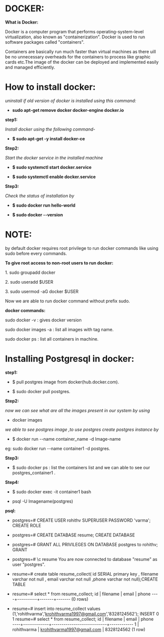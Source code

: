 # DOCKER: #

**What is Docker:**

Docker is a computer program that performs operating-system-level
virtualization, also known as "containerization". Docker is used to run
software packages called "containers".

Containers are basically run much faster than virtual machines as there
uill be no unnecessary overheads for the containers to process like
graphic cards etc.The image of the docker can be deployed and
implemented easily and managed efficiently.

# How to install docker: #

*uninstall if old version of docker is installed using this command:*

- **sudo apt-get remove docker docker-engine docker.io**

**step1:**

*Install docker using the following command-*

- **\$ sudo apt-get -y install docker-ce**

**Step2:**

*Start the docker service in the installed machine*

- **\$ sudo systemctl start docker.service**

- **\$ sudo systemctl enable docker.service**

**Step3:**

*Check the status of installation by*

- **\$ sudo docker run hello-world**

- **\$ sudo docker --version**

# NOTE: #

by default docker requires root privilege to run docker commands like
using sudo before every commands.

**To give root access to non-root users to run docker:**

1\. sudo groupadd docker

2\. sudo useradd \$USER

3\. sudo usermod -aG docker \$USER

Now we are able to run docker command without prefix sudo.

**docker commands:**

sudo docker -v : gives docker version

sudo docker images -a : list all images with tag name.

sudo docker ps : list all containers in machine.

# Installing Postgresql in docker: #

**step1:**

- \$ pull postgres image from docker(hub.docker.com).

- \$ sudo docker pull postgres.

**Step2:**

*now we can see what are all the images present in our system by using*

- docker images

*we able to see postgres image ,to use postgres create postgres instance
by*

- \$ docker run --name container\_name -d Image-name

eg: sudo docker run --name container1 -d postgres.

**Step3:**

- \$ sudo docker ps : list the containers list and we can able to see our
postgres\_container1 .

**Step4:**

- \$ sudo docker exec -it container1 bash

- psql -U Imagename(postgres)

**psql:**

- postgres=# CREATE USER rohithv SUPERUSER PASSWORD 'varma'; 
CREATE ROLE

- postgres=# CREATE DATABASE resume;
CREATE DATABASE
- postgres=# GRANT ALL PRIVILEGES ON DATABASE postgres to rohithv;
GRANT

- postgres=# \c resume
You are now connected to database "resume" as user "postgres".
- resume=# create table resume_collect( id SERIAL primary key , filename varchar not null , email varchar not null ,phone varchar not null);CREATE TABLE
- resume=# select * from resume_collect;
 id | filename | email | phone 
----+----------+-------+-------
(0 rows)

- resume=# insert into resume_collect values (1,'rohithvarma','krohithvarma1997@gmail.com','8328124562');
INSERT 0 1
resume=# select * from resume_collect;
 id |  filename   |           email            |   phone    
----+-------------+----------------------------+------------
  1 | rohithvarma | krohithvarma1997@gmail.com | 8328124562
(1 row)

